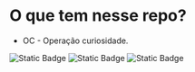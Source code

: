 # O que tem nesse repo?
- OC - Operação curiosidade.
<p></p>

![Static Badge](https://img.shields.io/badge/html-blue?style=flat&logo=html5&logoColor=yellow) ![Static Badge](https://img.shields.io/badge/css-purple?style=flat&logo=css&logoColor=blue) ![Static Badge](https://img.shields.io/badge/javascript-blue?style=flat&logo=javascript&logoColor=yellow)
